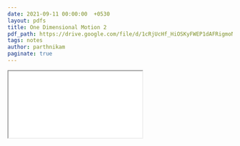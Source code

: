 ```yaml
---
date: 2021-09-11 00:00:00  +0530
layout: pdfs
title: One Dimensional Motion 2
pdf_path: https://drive.google.com/file/d/1cRjUcHf_HiOSKyFWEP1dAFRigmoNdPnb/preview?usp=sharing
tags: notes
author: parthnikam
paginate: true
---
```


<iframe class="embed-pdf" src="{{ page.pdf_path }}#toolbar=0" seamless="seamless" scrolling="no" style="overflow:hidden"></iframe>
